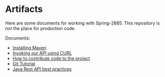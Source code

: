 # Artifacts

Here are some documents for working with Spring-2885.
This repository is *not* the place for production code. 

Documents:
* [Installing Maven](maven.md)
* [Invoking our API using CURL](curl.md)
* [How to contribute code to the project](contributing.md)
* [Git Tutorial](GITHOWTO.md)
* [Java Rest API best practices](restguidelines.md)
